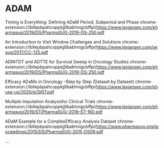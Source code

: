 # ADAM

Timing is Everything: Defining ADaM Period, Subperiod and Phase
chrome-extension://ibllepbpahcoppkjjllbabhnigcbffpi/https://www.lexjansen.com/pharmasug/2019/DS/PharmaSUG-2019-DS-250.pdf

An Introduction to Visit Window Challenges and Solutions
chrome-extension://ibllepbpahcoppkjjllbabhnigcbffpi/https://www.lexjansen.com/sesug/2017/CC-125.pdf

ADINTDT and ADTTE for Survival Sweep in Oncology Studies
chrome-extension://ibllepbpahcoppkjjllbabhnigcbffpi/https://www.lexjansen.com/pharmasug/2019/DS/PharmaSUG-2019-DS-250.pdf

Efficacy ADaMs in Oncology –Step by Step (Dataset by Dataset)
chrome-extension://ibllepbpahcoppkjjllbabhnigcbffpi/https://www.lexjansen.com/phuse-us/2020/si/SI07.pdf

Multiple Imputation Analysisfor Clinical Trials
chrome-extension://ibllepbpahcoppkjjllbabhnigcbffpi/https://www.lexjansen.com/pharmasug/2019/ST/PharmaSUG-2019-ST-160.pdf

ADaM Example for a ComplexEfficacy Analysis Dataset
chrome-extension://ibllepbpahcoppkjjllbabhnigcbffpi/https://www.pharmasug.org/proceedings/2015/DS/PharmaSUG-2015-DS09.pdf

...
